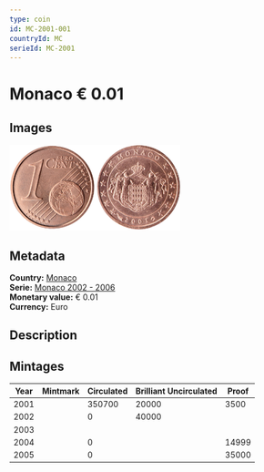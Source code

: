 ```yaml
---
type: coin
id: MC-2001-001
countryId: MC
serieId: MC-2001
---
```


# Monaco € 0.01

## Images

<img src="../../../Images/common-2002-001.png" height="150" alt="Front image"><img src="Images/monaco-2001-001.png" height="150" alt="Back image">

## Metadata

**Country:** [Monaco](../index.md)\
**Serie:** [Monaco 2002 - 2006](index.md)\
**Monetary value:** € 0.01\
**Currency:** Euro

## Description


## Mintages

| Year | Mintmark | Circulated | Brilliant Uncirculated | Proof |
| ---- | -------- | ---------- | ---------------------- | ----- |
| 2001 |  | 350700| 20000 | 3500 |
| 2002 |  | 0| 40000 |  |
| 2003 |  | |  |  |
| 2004 |  | 0|  | 14999 |
| 2005 |  | 0|  | 35000 |
